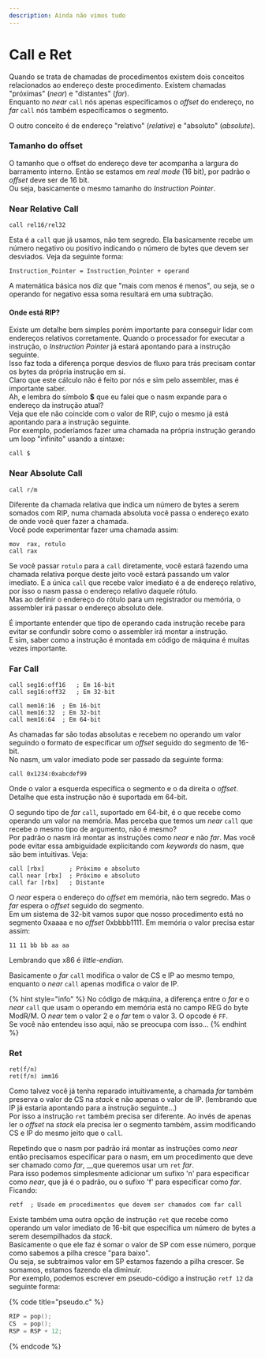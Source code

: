 ```yaml
---
description: Ainda não vimos tudo
---
```


# Call e Ret

Quando se trata de chamadas de procedimentos existem dois conceitos relacionados ao endereço deste procedimento. Existem chamadas "próximas" \(_near_\) e "distantes" \(_far_\).  
Enquanto no _near_ `call` nós apenas especificamos o _offset_ do endereço, no _far_ `call` nós também especificamos o segmento.

O outro conceito é de endereço "relativo" \(_relative_\) e "absoluto" \(_absolute_\).

### Tamanho do offset

O tamanho que o offset do endereço deve ter acompanha a largura do barramento interno. Então se estamos em _real mode_ \(16 bit\), por padrão o _offset_ deve ser de 16 bit.  
Ou seja, basicamente o mesmo tamanho do _Instruction Pointer_.

### Near Relative Call

```text
call rel16/rel32
```

Esta é a `call` que já usamos, não tem segredo. Ela basicamente recebe um número negativo ou positivo indicando o número de bytes que devem ser desviados. Veja da seguinte forma:

```text
Instruction_Pointer = Instruction_Pointer + operand
```

A matemática básica nos diz que "mais com menos é menos", ou seja, se o operando for negativo essa soma resultará em uma subtração.

#### Onde está RIP?

Existe um detalhe bem simples porém importante para conseguir lidar com endereços relativos corretamente. Quando o processador for executar a instrução, o _Instruction Pointer_ já estará apontando para a instrução seguinte.  
Isso faz toda a diferença porque desvios de fluxo para trás precisam contar os bytes da própria instrução em si.  
Claro que este cálculo não é feito por nós e sim pelo assembler, mas é importante saber.  
Ah, e lembra do símbolo **$** que eu falei que o nasm expande para o endereço da instrução atual?  
Veja que ele não coincide com o valor de RIP, cujo o mesmo já está apontando para a instrução seguinte.  
Por exemplo, poderíamos fazer uma chamada na própria instrução gerando um loop "infinito" usando a sintaxe:

```text
call $
```

### Near Absolute Call

```text
call r/m
```

Diferente da chamada relativa que indica um número de bytes a serem somados com RIP, numa chamada absoluta você passa o endereço exato de onde você quer fazer a chamada.  
Você pode experimentar fazer uma chamada assim:

```text
mov  rax, rotulo
call rax
```

Se você passar `rotulo` para a `call` diretamente, você estará fazendo uma chamada relativa porque deste jeito você estará passando um valor imediato. E a única `call` que recebe valor imediato é a de endereço relativo, por isso o nasm passa o endereço relativo daquele rótulo.  
Mas ao definir o endereço do rótulo para um registrador ou memória, o assembler irá passar o endereço absoluto dele.

É importante entender que tipo de operando cada instrução recebe para evitar se confundir sobre como o assembler irá montar a instrução.  
E sim, saber como a instrução é montada em código de máquina é muitas vezes importante.

### Far Call

```text
call seg16:off16   ; Em 16-bit
call seg16:off32   ; Em 32-bit

call mem16:16  ; Em 16-bit
call mem16:32  ; Em 32-bit
call mem16:64  ; Em 64-bit
```

As chamadas far são todas absolutas e recebem no operando um valor seguindo o formato de especificar um _offset_ seguido do segmento de 16-bit.  
No nasm, um valor imediato pode ser passado da seguinte forma:

```text
call 0x1234:0xabcdef99
```

Onde o valor a esquerda especifica o segmento e o da direita o _offset_. Detalhe que esta instrução não é suportada em 64-bit.

O segundo tipo de _far_ `call`, suportado em 64-bit, é o que recebe como operando um valor  na memória. Mas perceba que temos um _near_ `call` que recebe o mesmo tipo de argumento, não é mesmo?  
Por padrão o nasm irá montar as instruções como _near_ e não _far_. Mas você pode evitar essa ambiguidade explicitando com _keywords_ do nasm, que são bem intuitivas. Veja:

```text
call [rbx]       ; Próximo e absoluto
call near [rbx]  ; Próximo e absoluto
call far [rbx]   ; Distante
```

O _near_ espera o endereço do _offset_ em memória, não tem segredo. Mas o _far_ espera o _offset_ seguido do segmento.  
Em um sistema de 32-bit vamos supor que nosso procedimento está no segmento 0xaaaa e no _offset_ 0xbbbb1111. Em memória o valor precisa estar assim:

```text
11 11 bb bb aa aa
```

Lembrando que x86 é _little-endian_.

Basicamente o _far_ `call` modifica o valor de CS e IP ao mesmo tempo, enquanto o _near_ `call` apenas modifica o valor de IP.

{% hint style="info" %}
No código de máquina, a diferença entre o _far_ e o _near_ `call` que usam o operando em memória está no campo REG do byte ModR/M. O _near_ tem o valor 2 e o _far_ tem o valor 3. O opcode é `FF`.  
Se você não entendeu isso aqui, não se preocupa com isso...
{% endhint %}

### Ret

```text
ret(f/n)
ret(f/n) imm16
```

Como talvez você já tenha reparado intuitivamente, a chamada _far_ também preserva o valor de CS na _stack_ e não apenas o valor de IP. \(lembrando que IP já estaria apontando para a instrução seguinte...\)  
Por isso a instrução `ret` também precisa ser diferente. Ao invés de apenas ler o _offset_ na _stack_ ela precisa ler o segmento também, assim modificando CS e IP do mesmo jeito que o `call`.

Repetindo que o nasm por padrão irá montar as instruções como _near_ então precisamos especificar para o nasm, em um procedimento que deve ser chamado como _far_, __que queremos usar um `ret` _far_.  
Para isso podemos simplesmente adicionar um sufixo 'n' para especificar como _near_, que já é o padrão, ou o sufixo 'f' para especificar como _far_.  
Ficando:

```text
retf  ; Usado em procedimentos que devem ser chamados com far call
```

Existe também uma outra opção de instrução `ret` que recebe como operando um valor imediato de 16-bit que especifica um número de bytes a serem desempilhados da _stack_.  
Basicamente o que ele faz é somar o valor de SP com esse número, porque como sabemos a pilha cresce "para baixo".  
Ou seja, se subtraímos valor em SP estamos fazendo a pilha crescer. Se somamos, estamos fazendo ela diminuir.  
Por exemplo, podemos escrever em pseudo-código a instrução `retf 12` da seguinte forma:

{% code title="pseudo.c" %}
```c
RIP = pop();
CS  = pop();
RSP = RSP + 12;
```
{% endcode %}

